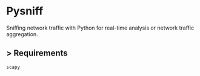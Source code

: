 # Pysniff
Sniffing network traffic with Python for real-time analysis or network traffic aggregation.

## > Requirements
```
scapy
```
